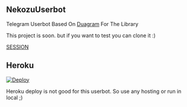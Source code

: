 ## NekozuUserbot

Telegram Userbot Based On [Duagram](https://github.com/ubotindonesia/duagram) For The Library

This project is soon. but if you want to test you can clone it :)

[SESSION](https://telegram.banghasan.com/ubotstring/)

## Heroku
  [![Deploy](https://www.herokucdn.com/deploy/button.svg)](https://heroku.com/deploy?template=https://github.com/Nekozu/NekozuUserbot.git)

Heroku deploy is not good for this userbot. So use any hosting or run in local ;)
